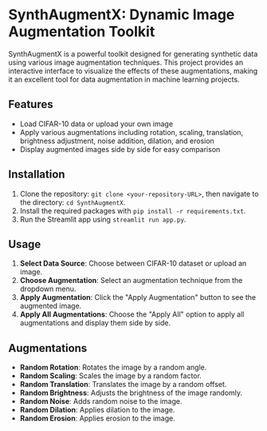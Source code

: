 # SynthAugmentX: Dynamic Image Augmentation Toolkit

SynthAugmentX is a powerful toolkit designed for generating synthetic data using various image augmentation techniques. This project provides an interactive interface to visualize the effects of these augmentations, making it an excellent tool for data augmentation in machine learning projects.

## Features
- Load CIFAR-10 data or upload your own image
- Apply various augmentations including rotation, scaling, translation, brightness adjustment, noise addition, dilation, and erosion
- Display augmented images side by side for easy comparison

## Installation
1. Clone the repository: `git clone <your-repository-URL>`, then navigate to the directory: `cd SynthAugmentX`.
2. Install the required packages with `pip install -r requirements.txt`.
3. Run the Streamlit app using `streamlit run app.py`.

## Usage
1. **Select Data Source**: Choose between CIFAR-10 dataset or upload an image.
2. **Choose Augmentation**: Select an augmentation technique from the dropdown menu.
3. **Apply Augmentation**: Click the "Apply Augmentation" button to see the augmented image.
4. **Apply All Augmentations**: Choose the "Apply All" option to apply all augmentations and display them side by side.

## Augmentations
- **Random Rotation**: Rotates the image by a random angle.
- **Random Scaling**: Scales the image by a random factor.
- **Random Translation**: Translates the image by a random offset.
- **Random Brightness**: Adjusts the brightness of the image randomly.
- **Random Noise**: Adds random noise to the image.
- **Random Dilation**: Applies dilation to the image.
- **Random Erosion**: Applies erosion to the image.


